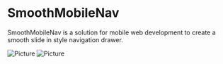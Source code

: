 SmoothMobileNav
===============
SmoothMobileNav is a solution for mobile web development
to create a smooth slide in style navigation drawer.

![Picture](http://i.imgur.com/ceYMhYk.png)
![Picture](http://i.imgur.com/tCFvNcg.png)